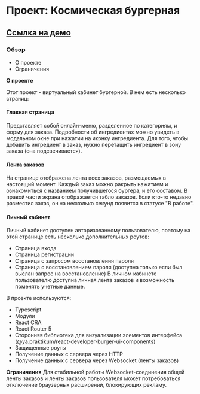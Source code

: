 # Проект: Космическая бургерная
## [Ссылка на демо](https://stellar-burger-tau.vercel.app/)

### Обзор
* О проекте
* Ограничения

**О проекте**

Этот проект - виртуальный кабинет бургерной.
В нем есть несколько страниц:
#### Главная страница
Представляет собой онлайн-меню, разделенное по категориям, и форму для заказа. Подробности об ингредиентах можно увидеть в модальном окне при нажатии на иконку ингредиента. Для того, чтобы добавить ингредиент в заказ, нужно перетащить ингредиент в зону заказа (она подсвечивается).
#### Лента заказов
На странице отображена лента всех заказов, размещаемых в настоящий момент. Каждый заказ можно ракрыть нажатием и ознакомиться с названием получившегося бургера, и его составом. В правой части экрана отображается табло заказов. Если кто-то недавно разместил заказ, он на несколько секунд появится в статусе "В работе".
#### Личный кабинет
Личный кабинет доступен авторизованному пользователю, поэтому на этой странице есть несколько дополнительных роутов: 
- Страница входа
- Страница регистрации
- Страница с запросом восстановления пароля
- Страница с восстановлением пароля (доступна только если был выслан запрос на восстановление)
В личном кабинете пользователю доступна личная лента заказов и возможность поменять учетные данные.

В проекте используются:
- Typescript
- Модули
- React CRA
- React Router 5
- Сторонняя библиотека для визуализации элементов интерфейса (@ya.praktikum/react-developer-burger-ui-components)
- Защищенные роуты
- Получение данных с сервера через HTTP
- Получение данных с сервера через Websocket (ленты заказов)

**Ограничения**
Для стабильной работы Websocket-соединения общей ленты заказов и ленты заказов пользователя может потребоваться отключение браузерных расширений, блокирующих рекламу.

